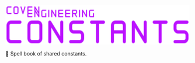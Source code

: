 <img alt="Coven Engineering Constants logo" src="https://raw.githubusercontent.com/covenengineering/libraries/main/@coven/constants/logo.svg" height="108" />

📖 Spell book of shared constants.

